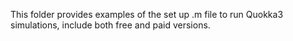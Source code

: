 This folder provides examples of the set up .m file to run Quokka3 simulations, include both free and paid versions.
